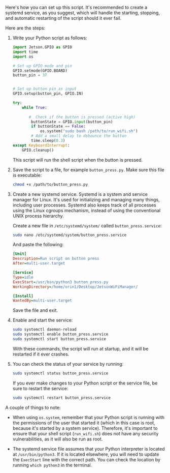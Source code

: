 Here's how you can set up this script. It's recommended to create a systemd service, as you suggest, which will handle the starting, stopping, and automatic restarting of the script should it ever fail.

Here are the steps:

1. Write your Python script as follows:

    ```python
    import Jetson.GPIO as GPIO
    import time
    import os

    # Set up GPIO mode and pin
    GPIO.setmode(GPIO.BOARD)
    button_pin = 37


    # Set up button pin as input
    GPIO.setup(button_pin, GPIO.IN)

    try:
        while True:
            
           #  Check if the button is pressed (active high)
            buttonState = GPIO.input(button_pin)
            if buttonState == False:
                os.system("sudo bash /path/to/run_wifi.sh")
            # Add a small delay to debounce the button
            time.sleep(0.3)
    except KeyboardInterrupt:
        GPIO.cleanup()
    ```

    This script will run the shell script when the button is pressed.

2. Save the script to a file, for example `button_press.py`. Make sure this file is executable:

    ```bash
    chmod +x /path/to/button_press.py
    ```

3. Create a new systemd service. Systemd is a system and service manager for Linux. It's used for initializing and managing many things, including user processes. Systemd also keeps track of all processes using the Linux cgroups mechanism, instead of using the conventional UNIX process hierarchy.

    Create a new file in `/etc/systemd/system/` called `button_press.service`:

    ```bash
    sudo nano /etc/systemd/system/button_press.service
    ```

    And paste the following:

    ```ini
    [Unit]
    Description=Run script on button press
    After=multi-user.target
    
    [Service]
    Type=idle
    ExecStart=/usr/bin/python3 button_press.py
    WorkingDirectory=/home/orin1/Desktop/JetsonWiFiManager/
    
    [Install]
    WantedBy=multi-user.target
    ```

    Save the file and exit.

4. Enable and start the service:

    ```bash
    sudo systemctl daemon-reload
    sudo systemctl enable button_press.service
    sudo systemctl start button_press.service
    ```

    With these commands, the script will run at startup, and it will be restarted if it ever crashes.

5. You can check the status of your service by running:

    ```bash
    sudo systemctl status button_press.service
    ```

    If you ever make changes to your Python script or the service file, be sure to restart the service:

    ```bash
    sudo systemctl restart button_press.service
    ```

A couple of things to note:

- When using `os.system`, remember that your Python script is running with the permissions of the user that started it (which in this case is root, because it's started by a system service). Therefore, it's important to ensure that your shell script (`run_wifi.sh`) does not have any security vulnerabilities, as it will also be run as root.

- The systemd service file assumes that your Python interpreter is located at `/usr/bin/python3`. If it is located elsewhere, you will need to update the `ExecStart` line with the correct path. You can check the location by running `which python3` in the terminal.